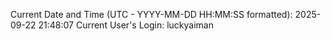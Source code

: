 Current Date and Time (UTC - YYYY-MM-DD HH:MM:SS formatted): 2025-09-22 21:48:07
Current User's Login: luckyaiman
